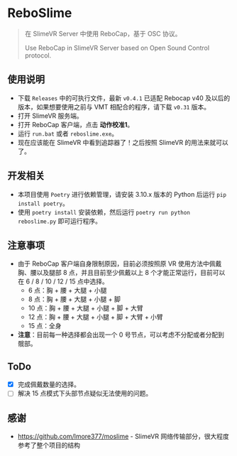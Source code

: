# ReboSlime
> 在 SlimeVR Server 中使用 ReboCap，基于 OSC 协议。
>
> Use ReboCap in SlimeVR Server based on Open Sound Control protocol.

## 使用说明

- 下载 `Releases` 中的可执行文件，最新 `v0.4.1` 已适配 Rebocap v40 及以后的版本，如果想要使用之前与 VMT 相配合的程序，请下载 `v0.31` 版本。
- 打开 SlimeVR 服务端。
- 打开 ReboCap 客户端，点击 **动作校准1**。
- 运行 `run.bat` 或者 `reboslime.exe`。
- 现在应该能在 SlimeVR 中看到追踪器了！之后按照 SlimeVR 的用法来就可以了。

## 开发相关

- 本项目使用 `Poetry` 进行依赖管理，请安装 3.10.x 版本的 Python 后运行 `pip install poetry`。
- 使用 `poetry install` 安装依赖，然后运行 `poetry run python reboslime.py` 即可运行程序。

## 注意事项

- 由于 ReboCap 客户端自身限制原因，目前必须按照原 VR 使用方法中佩戴胸、腰以及腿部 8 点，并且目前至少佩戴以上 8 个才能正常运行，目前可以在 6 / 8 / 10 / 12 / 15 点中选择。
  - 6 点：胸 + 腰 + 大腿 + 小腿
  - 8 点：胸 + 腰 + 大腿 + 小腿 + 脚
  - 10 点：胸 + 腰 + 大腿 + 小腿 + 脚 + 大臂
  - 12 点：胸 + 腰 + 大腿 + 小腿 + 脚 + 大臂 + 小臂
  - 15 点：全身
- **注意**：目前每一种选择都会出现一个 0 号节点，可以考虑不分配或者分配到 髋部。

## ToDo

- [x] 完成佩戴数量的选择。
- [ ] 解决 15 点模式下头部节点疑似无法使用的问题。

## 感谢

- https://github.com/lmore377/moslime - SlimeVR 网络传输部分，很大程度参考了整个项目的结构
